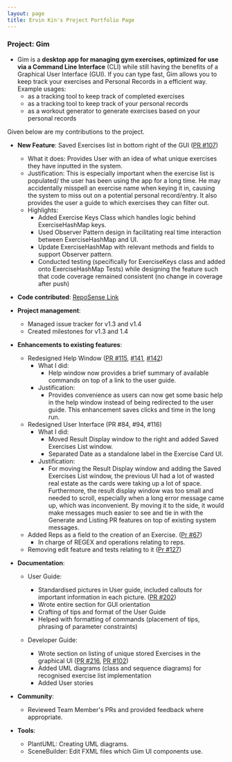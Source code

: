 ```yaml
---
layout: page
title: Ervin Kin's Project Portfolio Page
---
```


### Project: Gim

* Gim is a **desktop app for managing gym exercises, optimized for use via a Command Line Interface** (CLI) while still having the benefits of a Graphical User Interface (GUI). If you can type fast, Gim allows you to keep track your exercises and Personal Records in a efficient way.
  Example usages:
  * as a tracking tool to keep track of completed exercises
  * as a tracking tool to keep track of your personal records
  * as a workout generator to generate exercises based on your personal records

Given below are my contributions to the project.

* **New Feature**: Saved Exercises list in bottom right of the GUI ([PR #107](https://github.com/AY2223S1-CS2103T-T15-4/tp/pull/107))
  * What it does: Provides User with an idea of what unique exercises they have inputted in the system.
  * Justification: This is especially important when the exercise list is populated/ the user has been using the app for a long time. He may accidentally misspell an exercise name when keying it in, causing the system to miss out on a potential personal record/entry. It also provides the user a guide to which exercises they can filter out. 
  * Highlights:
    * Added Exercise Keys Class which handles logic behind ExerciseHashMap keys. 
    * Used Observer Pattern design in facilitating real time interaction between ExerciseHashMap and UI.
    * Update ExerciseHashMap with relevant methods and fields to support Observer pattern.  
    * Conducted testing (specifically for ExerciseKeys class and added onto ExerciseHashMap Tests) while designing the feature such that code coverage remained consistent (no change in coverage after push) 
* **Code contributed**: [RepoSense Link](https://nus-cs2103-ay2223s1.github.io/tp-dashboard/?search=ervink123&breakdown=true&sort=groupTitle&sortWithin=title&since=2022-09-16&timeframe=commit&mergegroup=&groupSelect=groupByRepos&checkedFileTypes=docs~functional-code~test-code~other)

* **Project management**:
  * Managed issue tracker for v1.3 and v1.4 
  * Created milestones for v1.3 and 1.4  

* **Enhancements to existing features**: 
  * Redesigned Help Window ([PR #115](https://github.com/AY2223S1-CS2103T-T15-4/tp/pull/115), [#141](https://github.com/AY2223S1-CS2103T-T15-4/tp/pull/141), [#142](https://github.com/AY2223S1-CS2103T-T15-4/tp/pull/142))
    * What I did: 
      * Help window now provides a brief summary of available commands on top of a link to the user guide. 
    * Justification: 
      * Provides convenience as users can now get some basic help in the help window instead of being redirected to the user guide. This enhancement saves clicks and time in the long run.  
  * Redesigned User Interface (PR #84, #94, #116)
    * What I did:
      * Moved Result Display window to the right and added Saved Exercises List window. 
      * Separated Date as a standalone label in the Exercise Card UI. 
    * Justification: 
      * For moving the Result Display window and adding the Saved Exercises List window, the previous UI had a lot of wasted real estate as the cards were taking up a lot of space. Furthermore, the result display window was too small and needed to scroll, especially when a long error message came up, which was inconvenient. By moving it to the side, it would make messages much easier to see and tie in with the Generate and Listing PR features on top of existing system messages.
  * Added Reps as a field to the creation of an Exercise. ([Pr #67](https://github.com/AY2223S1-CS2103T-T15-4/tp/pull/100))
    * In charge of REGEX and operations relating to reps. 
  * Removing edit feature and tests relating to it ([Pr #127](https://github.com/AY2223S1-CS2103T-T15-4/tp/pull/127))

* **Documentation**:
  * User Guide:
    * Standardised pictures in User guide, included callouts for important information in each picture. ([PR #202](https://github.com/AY2223S1-CS2103T-T15-4/tp/pull/202))
    * Wrote entire section for GUI orientation 
    * Crafting of tips and format of the User Guide
    * Helped with formatting of commands (placement of tips, phrasing of parameter constraints)

  * Developer Guide:
    * Wrote section on listing of unique stored Exercises in the graphical UI ([PR #216](https://github.com/AY2223S1-CS2103T-T15-4/tp/pull/216), [PR #102](https://github.com/AY2223S1-CS2103T-T15-4/tp/pull/102))
    * Added UML diagrams (class and sequence diagrams) for recognised exercise list implementation
    * Added User stories 

* **Community**:
  * Reviewed Team Member's PRs and provided feedback where appropriate. 


* **Tools**:
  * PlantUML: Creating UML diagrams. 
  * SceneBuilder: Edit FXML files which Gim UI components use.
